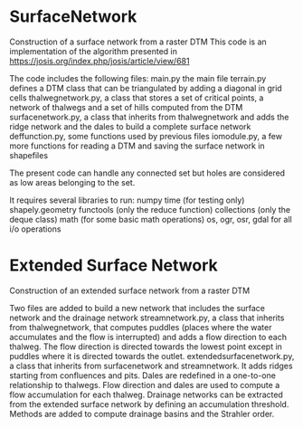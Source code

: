 # SurfaceNetwork
Construction of a surface network from a raster DTM
This code is an implementation of the algorithm presented in 
https://josis.org/index.php/josis/article/view/681

The code includes the following files:
main.py the main file
terrain.py defines a DTM class that can be triangulated by adding a diagonal in grid cells
thalwegnetwork.py, a class that stores a set of critical points, a network of thalwegs and a set of hills computed from the DTM
surfacenetwork.py, a class that inherits from thalwegnetwork and adds the ridge network and the dales to build a complete surface network
deffunction.py, some functions used by previous files
iomodule.py, a few more functions for reading a DTM and saving the surface network in shapefiles

The present code can handle any connected set but holes are considered as low areas belonging to the set.

It requires several libraries to run:
numpy
time (for testing only)
shapely.geometry
functools (only the reduce function)
collections (only the deque class)
math (for some basic math operations)
os, ogr, osr, gdal for all i/o operations

# Extended Surface Network
Construction of an extended surface network from a raster DTM

Two files are added to build a new network that includes the surface network and the drainage network
streamnetwork.py, a class that inherits from thalwegnetwork, that computes puddles (places where the water accumulates and the flow is interrupted) and adds a flow direction to each thalweg. The flow direction is directed towards the lowest point except in puddles where it is directed towards the outlet.
extendedsurfacenetwork.py, a class that inherits from surfacenetwork and streamnetwork. It adds ridges starting from confluences and pits. Dales are redefined in a one-to-one relationship to thalwegs. Flow direction and dales are used to compute a flow accumulation for each thalweg. Drainage networks can be extracted from the extended surface network by defining an accumulation threshold. Methods are added to compute drainage basins and the Strahler order.
